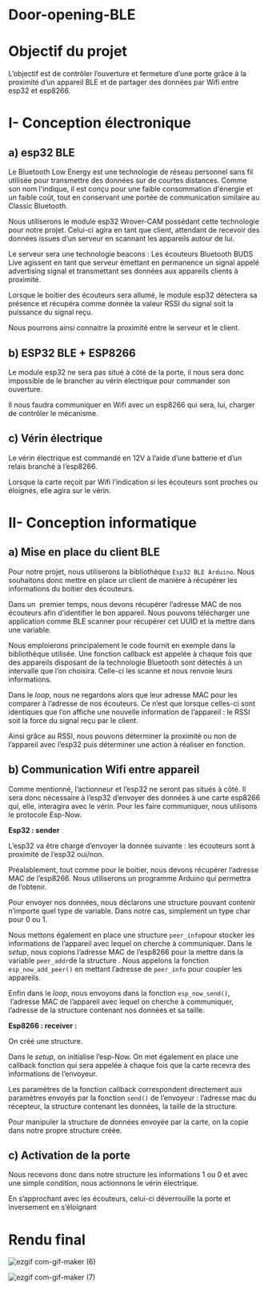 # Door-opening-BLE

# **Objectif du projet**

L’objectif est de contrôler l’ouverture et fermeture d’une porte grâce à la proximité d’un appareil BLE et de partager des données par Wifi entre esp32 et esp8266.

# I- **Conception électronique**

## a) esp32 BLE

Le Bluetooth Low Energy est une technologie de réseau personnel sans fil utilisée pour transmettre des données sur de courtes distances. Comme son nom l'indique, il est conçu pour une faible consommation d'énergie et un faible coût, tout en conservant une portée de communication similaire au Classic Bluetooth.

Nous utiliserons le module esp32 Wrover-CAM possédant cette technologie pour notre projet. Celui-ci agira en tant que client, attendant de recevoir des données issues d’un serveur en scannant les appareils autour de lui.

Le serveur sera une technologie beacons : Les écouteurs Bluetooth BUDS Live agissent en tant que serveur émettant en permanence un signal appelé advertising signal et transmettant ses données aux appareils clients à proximité.

Lorsque le boitier des écouteurs sera allumé, le module esp32 détectera sa présence et récupéra comme donnée la valeur RSSI du signal soit la puissance du signal reçu.

Nous pourrons ainsi connaitre la proximité entre le serveur et le client.

## b) ESP32 BLE + ESP8266

Le module esp32 ne sera pas situé à côté de la porte, il nous sera donc impossible de le brancher au vérin électrique pour commander son ouverture.

Il nous faudra communiquer en Wifi avec un esp8266 qui sera, lui, charger de contrôler le mécanisme.

## c) Vérin électrique

Le vérin électrique est commandé en 12V à l’aide d’une batterie et d’un relais branché à l’esp8266.

Lorsque la carte reçoit par Wifi l’indication si les écouteurs sont proches ou éloignés, elle agira sur le vérin.

# II- **Conception informatique**

## a) Mise en place du client BLE

Pour notre projet, nous utiliserons la bibliothèque `Esp32 BLE Arduino`. Nous souhaitons donc mettre en place un client de manière à récupérer les informations du boitier des écouteurs.

Dans un  premier temps, nous devons récupérer l’adresse MAC de nos écouteurs afin d’identifier le bon appareil. Nous pouvons télécharger une application comme BLE scanner pour récupérer cet UUID et la mettre dans une variable.

Nous emploierons principalement le code fournit en exemple dans la bibliothèque utilisée. Une fonction callback est appelée à chaque fois que des appareils disposant de la technologie Bluetooth sont détectés à un intervalle que l’on choisira. Celle-ci les scanne et nous renvoie leurs informations.

Dans le *loop*, nous ne regardons alors que leur adresse MAC pour les comparer à l’adresse de nos écouteurs. Ce n’est que lorsque celles-ci sont identiques que l’on affiche une nouvelle information de l’appareil : le RSSI soit la force du signal reçu par le client.

Ainsi grâce au RSSI, nous pouvons déterminer la proximité ou non de l’appareil avec l’esp32 puis déterminer une action à réaliser en fonction.

## b) Communication Wifi entre appareil

Comme mentionné, l’actionneur et l’esp32 ne seront pas situés à côté. Il sera donc nécessaire à l’esp32 d’envoyer des données à une carte esp8266 qui, elle, interagira avec le vérin. Pour les faire communiquer, nous utilisons le protocole Esp-Now.

**Esp32 : sender**

L’esp32 va être chargé d’envoyer la donnée suivante : les écouteurs sont à proximité de l’esp32 oui/non.

Préalablement, tout comme pour le boitier, nous devons récupérer l’adresse MAC de l’esp8266. Nous utiliserons un programme Arduino qui permettra de l’obtenir.

Pour envoyer nos données, nous déclarons une structure pouvant contenir n’importe quel type de variable. Dans notre cas, simplement un type char pour 0 ou 1.

Nous mettons également en place une structure `peer_info`pour stocker les informations de l’appareil avec lequel on cherche à communiquer. Dans le *setup*, nous copions l’adresse MAC de l’esp8266 pour la mettre dans la variable `peer_addr`de la structure . Nous appelons la fonction `esp_now_add_peer()` en mettant l’adresse de `peer_info` pour coupler les appareils.

Enfin dans le *loop*, nous envoyons dans la fonction `esp_now_send()`,  l’adresse MAC de l’appareil avec lequel on cherche à communiquer, l’adresse de la structure contenant nos données et sa taille.

**Esp8266 : receiver :**

On créé une structure.

Dans le *setup*, on initialise l’esp-Now. On met également en place une callback fonction qui sera appelée à chaque fois que la carte recevra des informations de l’envoyeur.

Les paramètres de la fonction callback correspondent directement aux paramètres envoyés par la fonction `send()` de l’envoyeur : l’adresse mac du récepteur, la structure contenant les données, la taille de la structure.

Pour manipuler la structure de données envoyée par la carte, on la copie dans notre propre structure créée.

## c) Activation de la porte

Nous recevons donc dans notre structure les informations 1 ou 0 et avec une simple condition, nous actionnons le vérin électrique.

En s’approchant avec les écouteurs, celui-ci déverrouille la porte et inversement en s’éloignant

# Rendu final

![ezgif com-gif-maker (6)](https://user-images.githubusercontent.com/92324336/169152523-1fde116c-a971-4a41-909e-4755c3ce8719.gif)

![ezgif com-gif-maker (7)](https://user-images.githubusercontent.com/92324336/169152541-9dbc8e03-631b-4c4d-b821-3ed2c6dfcece.gif)
